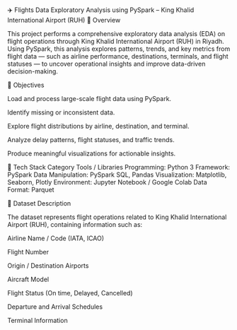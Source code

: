 ✈️ Flights Data Exploratory Analysis using PySpark – King Khalid International Airport (RUH)
📖 Overview

This project performs a comprehensive exploratory data analysis (EDA) on flight operations through King Khalid International Airport (RUH) in Riyadh.
Using PySpark, this analysis explores patterns, trends, and key metrics from flight data — such as airline performance, destinations, terminals, and flight statuses — to uncover operational insights and improve data-driven decision-making.

🎯 Objectives

Load and process large-scale flight data using PySpark.

Identify missing or inconsistent data.

Explore flight distributions by airline, destination, and terminal.

Analyze delay patterns, flight statuses, and traffic trends.

Produce meaningful visualizations for actionable insights.

🧰 Tech Stack
Category	Tools / Libraries
Programming:	Python 3
Framework:	PySpark
Data Manipulation:	PySpark SQL, Pandas
Visualization:	Matplotlib, Seaborn, Plotly
Environment:	Jupyter Notebook / Google Colab
Data Format:	Parquet

🧩 Dataset Description

The dataset represents flight operations related to King Khalid International Airport (RUH), containing information such as:

Airline Name / Code (IATA, ICAO)

Flight Number

Origin / Destination Airports

Aircraft Model

Flight Status (On time, Delayed, Cancelled)

Departure and Arrival Schedules

Terminal Information
